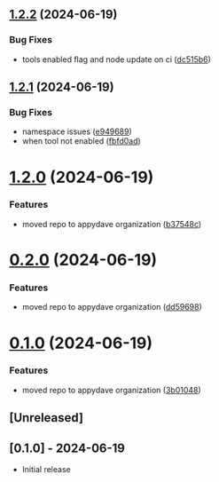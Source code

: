## [1.2.2](https://github.com/appydave/openai_101/compare/v1.2.1...v1.2.2) (2024-06-19)


### Bug Fixes

* tools enabled flag and node update on ci ([dc515b6](https://github.com/appydave/openai_101/commit/dc515b6d004d4399f6312ef8355102bd8882d977))

## [1.2.1](https://github.com/appydave/openai_101/compare/v1.2.0...v1.2.1) (2024-06-19)


### Bug Fixes

* namespace issues ([e949689](https://github.com/appydave/openai_101/commit/e949689d69f49bf0874e31174acef977816aa43c))
* when tool not enabled ([fbfd0ad](https://github.com/appydave/openai_101/commit/fbfd0ad478c05e416cc72163a3300efa89acdd86))

# [1.2.0](https://github.com/appydave/openai_101/compare/v1.1.0...v1.2.0) (2024-06-19)


### Features

* moved repo to appydave organization ([b37548c](https://github.com/appydave/openai_101/commit/b37548ca75e2e25b8f3c08cf22801ef1f6d1d631))

# [0.2.0](https://github.com/appydave/openai_101/compare/v0.1.0...v0.2.0) (2024-06-19)


### Features

* moved repo to appydave organization ([dd59698](https://github.com/appydave/openai_101/commit/dd596981dc69723a1c59b53db845f29d616f0540))

# [0.1.0](https://github.com/appydave/openai_101/compare/v0.0.1...v0.1.0) (2024-06-19)


### Features

* moved repo to appydave organization ([3b01048](https://github.com/appydave/openai_101/commit/3b01048e2e0f381a6ab5bc0a7cfb4cedd83da88f))

## [Unreleased]

## [0.1.0] - 2024-06-19

- Initial release
